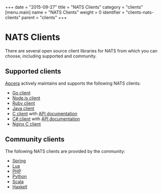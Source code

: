 +++
date = "2015-09-27"
title = "NATS Clients"
category = "clients"
[menu.main]
  name = "NATS Clients"
  weight = 0
  identifier = "clients-nats-clients"
  parent = "clients"
+++

# NATS Clients

There are several open source client libraries for NATS from which you can choose, including supported and community.

## Supported clients

[Apcera](https://www.apcera.com/) actively maintains and supports the following NATS clients:

- [Go client](https://github.com/nats-io/nats)
- [Node.js client](https://github.com/nats-io/node-nats)
- [Ruby client](https://github.com/nats-io/ruby-nats)
- [Java client](https://github.com/nats-io/jnats)
- [C client](https://github.com/nats-io/cnats) with [API documentation](http://htmlpreview.github.io/?https://github.com/nats-io/cnats/blob/master/doc/html/index.html)
- [C# client](https://github.com/nats-io/csnats) with [API documentation](http://htmlpreview.github.io/?https://github.com/nats-io/csnats/blob/master/documentation/NATS.Client/html/index.html)
- [Nginx C client](https://github.com/nats-io/nginx-nats)

## Community clients

The following NATS clients are provided by the community:

- [Spring](https://github.com/cloudfoundry-community/java-nats)
- [Lua](https://github.com/DawnAngel/lua-nats)
- [PHP](https://github.com/repejota/phpnats)
- [Python](https://github.com/mcuadros/pynats)
- [Scala](https://github.com/tyagihas/scala_nats/)
- [Haskell](https://github.com/ondrap/nats-queue)

